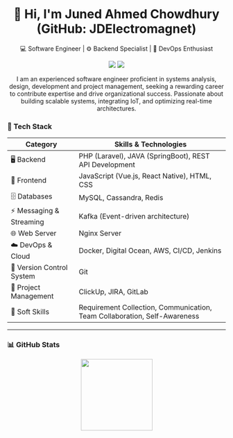 <h1 align="center">👋 Hi, I'm Juned Ahmed Chowdhury (GitHub: JDElectromagnet)</h1>
<p align="center">
  💻 Software Engineer | ⚙️ Backend Specialist | 🚀 DevOps Enthusiast  
</p>
<p align="center">
  <a href="mailto:junedahmed848@gmail.com"><img src="https://img.shields.io/badge/Email-D14836?style=flat&logo=gmail&logoColor=white"/></a>
  <a href="https://www.linkedin.com/in/junedahmedchowhdury"><img src="https://img.shields.io/badge/LinkedIn-0077B5?style=flat&logo=linkedin&logoColor=white"/></a>
<!--   <a href="https://yourcvlink.com"><img src="https://img.shields.io/badge/Resume-View-green"/></a> -->
</p>
<p align="center">
I am an experienced software engineer proficient in systems analysis, design, development and project management, seeking a rewarding career to contribute expertise and drive organizational success. Passionate about building scalable systems, integrating IoT, and optimizing real-time architectures.
</p>

### 🚀 Tech Stack

 <table class="tech-table min-w-full bg-white">
                    <thead>
                        <tr>
                            <th class="rounded-tl-xl">Category</th>
                            <th class="rounded-tr-xl">Skills & Technologies</th>
                        </tr>
                    </thead>
                    <tbody>
                        <tr>
                            <td>🖥 Backend</td>
                            <td>PHP (Laravel), JAVA (SpringBoot), REST API Development</td>
                        </tr>
                        <tr>
                            <td>🎨 Frontend</td>
                            <td>JavaScript (Vue.js, React Native), HTML, CSS</td>
                        </tr>
                        <tr>
                            <td>🗄️ Databases</td>
                            <td>MySQL, Cassandra, Redis</td>
                        </tr>
                        <tr>
                            <td>⚡ Messaging & Streaming</td>
                            <td>Kafka (Event-driven architecture)</td>
                        </tr>
                        <tr>
                            <td>🌐 Web Server</td>
                            <td>Nginx Server</td>
                        </tr>
                        <tr>
                            <td>☁️ DevOps & Cloud</td>
                            <td>Docker, Digital Ocean, AWS, CI/CD, Jenkins</td>
                        </tr>
                        <tr>
                            <td>🔄 Version Control System</td>
                            <td>Git</td>
                        </tr>
                        <tr>
                            <td>🧰 Project Management</td>
                            <td>ClickUp, JIRA, GitLab</td>
                        </tr>
                        <tr>
                            <td>🤝 Soft Skills</td>
                            <td>Requirement Collection, Communication, Team Collaboration, Self-Awareness</td>
                        </tr>
                    </tbody>
                </table>


---

### 📊 GitHub Stats

<p align="center">
<!--   <img src="https://github-readme-stats.vercel.app/api?username=JDElectromagnet&show_icons=true&theme=radical" height="165"> -->
  <img src="https://github-readme-stats.vercel.app/api/top-langs/?username=JDElectromagnet&layout=compact&theme=radical" height="165">
</p>

